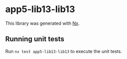 # app5-lib13-lib13

This library was generated with [Nx](https://nx.dev).

## Running unit tests

Run `nx test app5-lib13-lib13` to execute the unit tests.
